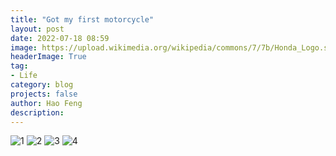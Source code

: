 ```yaml
---
title: "Got my first motorcycle"
layout: post
date: 2022-07-18 08:59
image: https://upload.wikimedia.org/wikipedia/commons/7/7b/Honda_Logo.svg
headerImage: True
tag:
- Life
category: blog
projects: false
author: Hao Feng
description:
---
```


![1]({{site.url}}/assets/images/bike/1.jpg)
![2]({{site.url}}/assets/images/bike/2.jpg)
![3]({{site.url}}/assets/images/bike/3.jpg)
![4]({{site.url}}/assets/images/bike/4.jpg)
